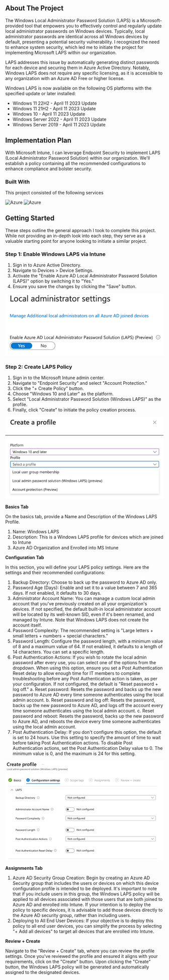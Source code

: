 
<!-- ABOUT THE PROJECT -->
## About The Project

The Windows Local Administrator Password Solution (LAPS) is a Microsoft-provided tool that empowers you to effectively control and regularly update local administrator passwords on Windows devices. Typically, local administrator passwords are identical across all Windows devices by default, presenting a potential security vulnerability. I recognized the need to enhance system security, which led me to initiate the project for implementing Microsoft LAPS within our organization.

LAPS addresses this issue by automatically generating distinct passwords for each device and securing them in Azure Active Directory. Notably, Windows LAPS does not require any specific licensing, as it is accessible to any organization with an Azure AD Free or higher license.

Windows LAPS is now available on the following OS platforms with the specified update or later installed:

* Windows 11 22H2 - April 11 2023 Update
* Windows 11 21H2 - April 11 2023 Update
* Windows 10 - April 11 2023 Update
* Windows Server 2022 - April 11 2023 Update
* Windows Server 2019 - April 11 2023 Update

## Implementation Plan

With Microsoft Intune, I can leverage Endpoint Security to implement LAPS (Local Administrator Password Solution) within our organization. We'll establish a policy containing all the recommended configurations to enhance compliance and bolster security.

### Built With

This project consisted of the following services

![Azure](https://img.shields.io/badge/Azure-Intune-blue)
![Azure](https://img.shields.io/badge/VMWare-Virtual_Machines-blue)

<!-- GETTING STARTED -->
## Getting Started

These steps outline the general approach I took to complete this project. While not providing an in-depth look into each step, they serve as a valuable starting point for anyone looking to initiate a similar project.

### Step 1: Enable Windows LAPS via Intune

1.	Sign in to Azure Active Directory.
2.	Navigate to Devices > Device Settings.
3.	Activate the "Enable Azure AD Local Administrator Password Solution (LAPS)" option by switching it to "Yes."
4.	Ensure you save the changes by clicking the "Save" button.

![Image Alt Text](../Images/Laps1.png)

### Step 2: Create LAPS Policy

1.	Sign in to the Microsoft Intune admin center.
2.	Navigate to "Endpoint Security" and select "Account Protection."
3.	Click the "+ Create Policy" button.
4.	Choose "Windows 10 and Later" as the platform.
5.	Select "Local Administrator Password Solution (Windows LAPS)" as the profile.
6.	Finally, click "Create" to initiate the policy creation process.


![Image Alt Text](../Images/Laps2.png)

**Basics Tab**

On the basics tab, provide a Name and Description of the Windows LAPS Profile.

1.	Name: Windows LAPS 
2.	Description: This is a Windows LAPS profile for devices which are joined to Intune
3.	Azure AD Organization and Enrolled into MS Intune

**Configuration Tab**

In this section, you will define your LAPS policy settings. Here are the settings and their recommended configurations:

1.	Backup Directory: Choose to back up the password to Azure AD only.
2.	Password Age (Days): Enable and set it to a value between 7 and 365 days. If not enabled, it defaults to 30 days.
3.	Administrator Account Name: You can manage a custom local admin account that you've previously created on all your organization's devices. If not specified, the default built-in local administrator account will be located by its well-known SID, even if it's been renamed, and managed by Intune. Note that Windows LAPS does not create the account itself.
4.	Password Complexity: The recommended setting is "Large letters + small letters + numbers + special characters."
5.	Password Length: Configure the password length, with a minimum value of 8 and a maximum value of 64. If not enabled, it defaults to a length of 14 characters. You can set a specific length.
6.	Post Authentication Actions: If you wish to rotate the local admin password after every use, you can select one of the options from the dropdown. When using this option, ensure you set a Post Authentication Reset delay to allow enough time for IT members to complete troubleshooting before any Post Authentication action is taken, as per your configuration. If not configured, the default is "Reset password + log off."
a.	Reset password: Resets the password and backs up the new password to Azure AD every time someone authenticates using the local admin account.
b.	Reset password and log off: Resets the password, backs up the new password to Azure AD, and logs off the account every time someone authenticates using the local admin account.
c.	Reset password and reboot: Resets the password, backs up the new password to Azure AD, and reboots the device every time someone authenticates using the local admin account.
7.	Post Authentication Delay: If you don't configure this option, the default is set to 24 hours. Use this setting to specify the amount of time to wait before taking Post Authentication actions. To disable Post Authentication actions, set the Post Authentication Delay value to 0. The minimum value is 0, and the maximum is 24 for this setting.

![Image Alt Text](../Images/Laps3.png)

**Assignments Tab**

1.	Azure AD Security Group Creation: Begin by creating an Azure AD Security group that includes the users or devices on which this device configuration profile is intended to be deployed. It's important to note that if you include users in this group, the Windows LAPS policy will be applied to all devices associated with those users that are both joined to Azure AD and enrolled into Intune. If your intention is to deploy the policy to specific devices, it is advisable to add those devices directly to the Azure AD security group, rather than including users.
2.	Deploying to All End User Devices: If your objective is to deploy this policy to all end user devices, you can simplify the process by selecting "+ Add all devices" to target all devices that are enrolled into Intune.

**Review + Create**

Navigate to the "Review + Create" tab, where you can review the profile settings. Once you've reviewed the profile and ensured it aligns with your requirements, click on the "Create" button. Upon clicking the "Create" button, the Windows LAPS policy will be generated and automatically assigned to the designated devices.